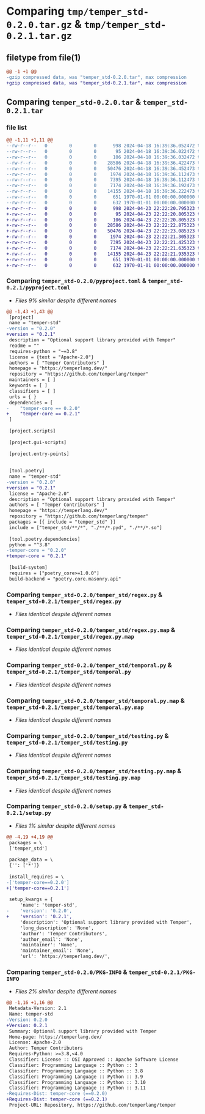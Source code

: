 # Comparing `tmp/temper_std-0.2.0.tar.gz` & `tmp/temper_std-0.2.1.tar.gz`

## filetype from file(1)

```diff
@@ -1 +1 @@
-gzip compressed data, was "temper_std-0.2.0.tar", max compression
+gzip compressed data, was "temper_std-0.2.1.tar", max compression
```

## Comparing `temper_std-0.2.0.tar` & `temper_std-0.2.1.tar`

### file list

```diff
@@ -1,11 +1,11 @@
--rw-r--r--   0        0        0      998 2024-04-18 16:39:36.052472 temper_std-0.2.0/pyproject.toml
--rw-r--r--   0        0        0       95 2024-04-18 16:39:36.022472 temper_std-0.2.0/temper_std/__init__.py
--rw-r--r--   0        0        0      106 2024-04-18 16:39:36.032472 temper_std-0.2.0/temper_std/__init__.py.map
--rw-r--r--   0        0        0    28586 2024-04-18 16:39:36.422473 temper_std-0.2.0/temper_std/regex.py
--rw-r--r--   0        0        0    50476 2024-04-18 16:39:36.452473 temper_std-0.2.0/temper_std/regex.py.map
--rw-r--r--   0        0        0     1974 2024-04-18 16:39:36.112473 temper_std-0.2.0/temper_std/temporal.py
--rw-r--r--   0        0        0     7395 2024-04-18 16:39:36.112473 temper_std-0.2.0/temper_std/temporal.py.map
--rw-r--r--   0        0        0     7174 2024-04-18 16:39:36.192473 temper_std-0.2.0/temper_std/testing.py
--rw-r--r--   0        0        0    14155 2024-04-18 16:39:36.222473 temper_std-0.2.0/temper_std/testing.py.map
--rw-r--r--   0        0        0      651 1970-01-01 00:00:00.000000 temper_std-0.2.0/setup.py
--rw-r--r--   0        0        0      632 1970-01-01 00:00:00.000000 temper_std-0.2.0/PKG-INFO
+-rw-r--r--   0        0        0      998 2024-04-23 22:22:20.795323 temper_std-0.2.1/pyproject.toml
+-rw-r--r--   0        0        0       95 2024-04-23 22:22:20.805323 temper_std-0.2.1/temper_std/__init__.py
+-rw-r--r--   0        0        0      106 2024-04-23 22:22:20.805323 temper_std-0.2.1/temper_std/__init__.py.map
+-rw-r--r--   0        0        0    28586 2024-04-23 22:22:22.875323 temper_std-0.2.1/temper_std/regex.py
+-rw-r--r--   0        0        0    50476 2024-04-23 22:22:23.085323 temper_std-0.2.1/temper_std/regex.py.map
+-rw-r--r--   0        0        0     1974 2024-04-23 22:22:21.305323 temper_std-0.2.1/temper_std/temporal.py
+-rw-r--r--   0        0        0     7395 2024-04-23 22:22:21.425323 temper_std-0.2.1/temper_std/temporal.py.map
+-rw-r--r--   0        0        0     7174 2024-04-23 22:22:21.635323 temper_std-0.2.1/temper_std/testing.py
+-rw-r--r--   0        0        0    14155 2024-04-23 22:22:21.935323 temper_std-0.2.1/temper_std/testing.py.map
+-rw-r--r--   0        0        0      651 1970-01-01 00:00:00.000000 temper_std-0.2.1/setup.py
+-rw-r--r--   0        0        0      632 1970-01-01 00:00:00.000000 temper_std-0.2.1/PKG-INFO
```

### Comparing `temper_std-0.2.0/pyproject.toml` & `temper_std-0.2.1/pyproject.toml`

 * *Files 9% similar despite different names*

```diff
@@ -1,43 +1,43 @@
 [project]
 name = "temper-std"
-version = "0.2.0"
+version = "0.2.1"
 description = "Optional support library provided with Temper"
 readme = ""
 requires-python = "~=3.8"
 license = {text = "Apache-2.0"}
 authors = [ "Temper Contributors" ]
 homepage = "https://temperlang.dev/"
 repository = "https://github.com/temperlang/temper"
 maintainers = [ ]
 keywords = [ ]
 classifiers = [ ]
 urls = { }
 dependencies = [
-    "temper-core == 0.2.0"
+    "temper-core == 0.2.1"
 ]
 
 [project.scripts]
 
 [project.gui-scripts]
 
 [project.entry-points]
 
 
 [tool.poetry]
 name = "temper-std"
-version = "0.2.0"
+version = "0.2.1"
 license = "Apache-2.0"
 description = "Optional support library provided with Temper"
 authors = [ "Temper Contributors" ]
 homepage = "https://temperlang.dev/"
 repository = "https://github.com/temperlang/temper"
 packages = [{ include = "temper_std" }]
 include = ["temper_std/**/*", "./**/*.pyd", "./**/*.so"]
 
 [tool.poetry.dependencies]
 python = "^3.8"
-temper-core = "0.2.0"
+temper-core = "0.2.1"
 
 [build-system]
 requires = ["poetry_core>=1.0.0"]
 build-backend = "poetry.core.masonry.api"
```

### Comparing `temper_std-0.2.0/temper_std/regex.py` & `temper_std-0.2.1/temper_std/regex.py`

 * *Files identical despite different names*

### Comparing `temper_std-0.2.0/temper_std/regex.py.map` & `temper_std-0.2.1/temper_std/regex.py.map`

 * *Files identical despite different names*

### Comparing `temper_std-0.2.0/temper_std/temporal.py` & `temper_std-0.2.1/temper_std/temporal.py`

 * *Files identical despite different names*

### Comparing `temper_std-0.2.0/temper_std/temporal.py.map` & `temper_std-0.2.1/temper_std/temporal.py.map`

 * *Files identical despite different names*

### Comparing `temper_std-0.2.0/temper_std/testing.py` & `temper_std-0.2.1/temper_std/testing.py`

 * *Files identical despite different names*

### Comparing `temper_std-0.2.0/temper_std/testing.py.map` & `temper_std-0.2.1/temper_std/testing.py.map`

 * *Files identical despite different names*

### Comparing `temper_std-0.2.0/setup.py` & `temper_std-0.2.1/setup.py`

 * *Files 1% similar despite different names*

```diff
@@ -4,19 +4,19 @@
 packages = \
 ['temper_std']
 
 package_data = \
 {'': ['*']}
 
 install_requires = \
-['temper-core==0.2.0']
+['temper-core==0.2.1']
 
 setup_kwargs = {
     'name': 'temper-std',
-    'version': '0.2.0',
+    'version': '0.2.1',
     'description': 'Optional support library provided with Temper',
     'long_description': 'None',
     'author': 'Temper Contributors',
     'author_email': 'None',
     'maintainer': 'None',
     'maintainer_email': 'None',
     'url': 'https://temperlang.dev/',
```

### Comparing `temper_std-0.2.0/PKG-INFO` & `temper_std-0.2.1/PKG-INFO`

 * *Files 2% similar despite different names*

```diff
@@ -1,16 +1,16 @@
 Metadata-Version: 2.1
 Name: temper-std
-Version: 0.2.0
+Version: 0.2.1
 Summary: Optional support library provided with Temper
 Home-page: https://temperlang.dev/
 License: Apache-2.0
 Author: Temper Contributors
 Requires-Python: >=3.8,<4.0
 Classifier: License :: OSI Approved :: Apache Software License
 Classifier: Programming Language :: Python :: 3
 Classifier: Programming Language :: Python :: 3.8
 Classifier: Programming Language :: Python :: 3.9
 Classifier: Programming Language :: Python :: 3.10
 Classifier: Programming Language :: Python :: 3.11
-Requires-Dist: temper-core (==0.2.0)
+Requires-Dist: temper-core (==0.2.1)
 Project-URL: Repository, https://github.com/temperlang/temper
```

